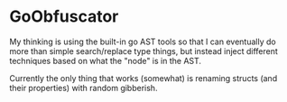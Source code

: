 # GoObfuscator

My thinking is using the built-in go AST tools so that I can 
eventually do more than simple search/replace type things, but 
instead inject different techniques based on what the "node" is in the AST.

Currently the only thing that works (somewhat) is renaming structs (and their properties) with random gibberish.
